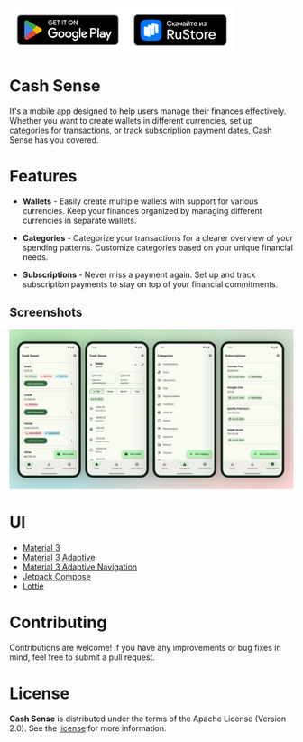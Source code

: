 <div style="display:flex">
<a href='https://play.google.com/store/apps/details?id=ru.resodostudios.cashsense'>
    <img alt="Get it on Google Play" src="docs/images/badges/google-play-badge.png" height="80"/>
  </a>
  <a href="https://trk.mail.ru/c/me10h4?bundle_id=ru.resodostudios.cashsense">
    <img alt="Get it on RuStore" src="docs/images/badges/rustore-badge.png" height="80">
  </a>
</div>

Cash Sense
==================

It's a mobile app designed to help users manage their finances effectively. Whether you want to create wallets in different currencies, set up categories for transactions, or track subscription payment dates, Cash Sense has you covered.

# Features

- **Wallets** - Easily create multiple wallets with support for various currencies. Keep your finances organized by managing different currencies in separate wallets.

- **Categories** - Categorize your transactions for a clearer overview of your spending patterns. Customize categories based on your unique financial needs.

- **Subscriptions** - Never miss a payment again. Set up and track subscription payments to stay on top of your financial commitments.

## Screenshots

![Screenshots](docs/images/screenshots.jpg "Screenshots")

# UI

* [Material 3][1]
* [Material 3 Adaptive][2]
* [Material 3 Adaptive Navigation][3]
* [Jetpack Compose][4]
* [Lottie][5]

# Contributing

Contributions are welcome! If you have any improvements or bug fixes in mind, feel free to submit a pull request.

# License

**Cash Sense** is distributed under the terms of the Apache License (Version 2.0). See the
[license](LICENSE) for more information.

[1]: https://m3.material.io/
[2]: https://developer.android.com/reference/kotlin/androidx/compose/material3/adaptive/package-summary
[3]: https://developer.android.com/reference/kotlin/androidx/compose/material3/adaptive/navigation/suite/package-summary
[4]: https://developer.android.com/jetpack/compose
[5]: https://github.com/airbnb/lottie/blob/master/android-compose.md
